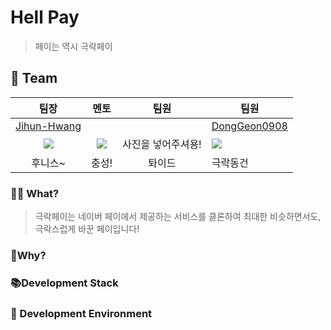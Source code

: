 # Hell Pay

> 페이는 역시 극락페이

## 🦹‍ Team

|                           팀장                            |                           멘토                            |            팀원             | 팀원                                                      |
| :-------------------------------------------------------: | :-------------------------------------------------------: | :-------------------------: | --------------------------------------------------------- |
|       [Jihun-Hwang](https://github.com/Jihun-Hwang)       |             [](https://github.com/HwanChang)              | [](https://github.com/UJHa) | [DongGeon0908](https://github.com/DongGeon0908)           |
| ![](https://avatars.githubusercontent.com/u/55920132?v=4) | ![](https://avatars.githubusercontent.com/u/32251594?v=4) |     사진을 넣어주셔용!      | ![](https://avatars.githubusercontent.com/u/50691225?v=4) |
|                          후니스~                          |                           충성!                           |           톼이드            | 극락동건                                                  |



### 🏃‍♂️ What?

> 극락페이는 네이버 페이에서 제공하는 서비스를 클론하여 최대한 비슷하면서도, 극락스럽게 바꾼 페이입니다!



### 🤲Why?



### 📚Development Stack



### 🙌 Development Environment
